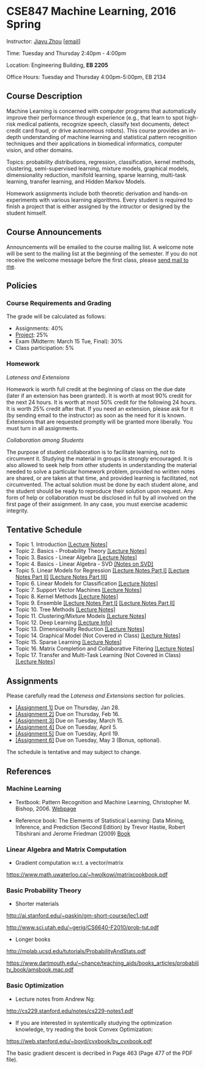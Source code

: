 # CSE847 Machine Learning, 2016 Spring
Instructor: [Jiayu Zhou](http://0xmachine.com) [[email](mailto:jiayuz@msu.edu)]



Time: Tuesday and Thursday 2:40pm - 4:00pm

Location: Engineering Building, **EB 2205**  

Office Hours: Tuesday and Thursday 4:00pm-5:00pm, EB 2134


## Course Description
Machine Learning is concerned with computer programs that automatically improve their performance through experience (e.g., that learn to spot high-risk medical patients, recognize speech, classify text documents, detect credit card fraud, or drive autonomous robots). This course provides an in-depth understanding of machine learning and statistical pattern recognition techniques and their applications in biomedical informatics, computer vision, and other domains.

Topics: probability distributions, regression, classification, kernel methods, clustering, semi-supervised learning, mixture models, graphical models, dimensionality reduction, manifold learning, sparse learning, multi-task learning, transfer learning, and Hidden Markov Models.

Homework assignments include both theoretic derivation and hands-on experiments with various learning algorithms. Every student is required to finish a project that is either assigned by the intructor or designed by the student himself.

## Course Announcements
Announcements will be emailed to the course mailing list. A welcome note will be sent to the mailing list at the beginning of the semester.  If you do not receive the welcome message before the first class, please [send mail to me](mailto:jiayuz@msu.edu).

## Policies
### Course Requirements and Grading
The grade will be calculated as follows:

* Assignments: 40%
* [Project](https://github.com/jiayuzhou/CSE847-2016Spring/tree/master/project): 25% 
* Exam (Midterm: March 15 Tue, Final): 30% 
* Class participation: 5% 

### Homework
*Lateness and Extensions*

Homework is worth full credit at the beginning of class on the due date (later if an extension has been granted). It is worth at most 90% credit for the next 24 hours. It is worth at most 50% credit for the following 24 hours. It is worth 25% credit after that.  If you need an extension, please ask for it (by sending email to the instructor) as soon as the need for it is known.  Extensions that are requested promptly will be granted more liberally.  You must turn in all assignments.

*Collaboration among Students*

The purpose of student collaboration is to facilitate learning, not to circumvent it. Studying the material in groups is strongly encouraged. It is also allowed to seek help from other students in understanding the material needed to solve a particular homework problem, provided no written notes are shared, or are taken at that time, and provided learning is facilitated, not circumvented. The actual solution must be done by each student alone, and the student should be ready to reproduce their solution upon request. Any form of help or collaboration must be disclosed in full by all involved on the first page of their assignment. In any case, you must exercise academic integrity.

## Tentative Schedule

* Topic 1. Introduction [[Lecture Notes]](https://github.com/jiayuzhou/CSE847-2016Spring/blob/master/notes/Lec1-Intro.pdf)
* Topic 2. Basics - Probability Theory [[Lecture Notes]](https://github.com/jiayuzhou/CSE847-2016Spring/blob/master/notes/Lec2-Prob.pdf)
* Topic 3. Basics - Linear Algebra [[Lecture Notes]](https://github.com/jiayuzhou/CSE847-2016Spring/blob/master/notes/Lec3-LinearAlgebra.pdf)
* Topic 4. Basics - Linear Algebra - SVD [[Notes on SVD]](https://github.com/jiayuzhou/CSE847-2016Spring/blob/master/notes/Lec4-SVD.pdf)
* Topic 5. Linear Models for Regression 
           [[Lecture Notes Part I]](https://github.com/jiayuzhou/CSE847-2016Spring/blob/master/notes/Lec5-Regression.pdf)
           [[Lecture Notes Part II]](https://github.com/jiayuzhou/CSE847-2016Spring/blob/master/notes/Lec5-Regression2.pdf)
           [[Lecture Notes Part III]](https://github.com/jiayuzhou/CSE847-2016Spring/blob/master/notes/Lec5-Regression3.pdf)
* Topic 6. Linear Models for Classification
           [[Lecture Notes]](https://github.com/jiayuzhou/CSE847-2016Spring/blob/master/notes/Lec6-Classification.pdf)
* Topic 7. Support Vector Machines
     	   [[Lecture Notes]](https://github.com/jiayuzhou/CSE847-2016Spring/blob/master/notes/Lec7-SVM.pdf)
* Topic 8. Kernel Methods
		   [[Lecture Notes]](https://github.com/jiayuzhou/CSE847-2016Spring/blob/master/notes/Lec8-Kernel.pdf)
* Topic 9. Ensemble
		   [[Lecture Notes Part I]](https://github.com/jiayuzhou/CSE847-2016Spring/blob/master/notes/Lec9-Ensemble.pdf)
		   [[Lecture Notes Part II]](https://github.com/jiayuzhou/CSE847-2016Spring/blob/master/notes/Lec9-Ensemble2.pdf)
* Topic 10. Tree Methods
		   [[Lecture Notes]](https://github.com/jiayuzhou/CSE847-2016Spring/blob/master/notes/Lec10-TreeMethods.pdf)
* Topic 11. Clustering/Mixture Models
                   [[Lecture Notes]](https://github.com/jiayuzhou/CSE847-2016Spring/blob/master/notes/Lec11-Clustering.pdf)
* Topic 12. Deep Learning
                   [[Lecture Info]](https://github.com/jiayuzhou/CSE847-2016Spring/tree/master/notes/Lec12-DeepLearning)
* Topic 13. Dimensionality Reduction
                   [[Lecture Notes]](https://github.com/jiayuzhou/CSE847-2016Spring/blob/master/notes/Lec13-DimReduction.pdf)
* Topic 14. Graphical Model (Not Covered in Class) 
                   [[Lecture Notes]](https://github.com/jiayuzhou/CSE847-2016Spring/blob/master/notes/Lec14-GraphicalModel.pdf)                   
* Topic 15. Sparse Learning 
                   [[Lecture Notes]](https://github.com/jiayuzhou/CSE847-2016Spring/blob/master/notes/Lec15-SparseLearning.pdf)
* Topic 16. Matrix Completion and Collaborative Filtering
                   [[Lecture Notes]](https://github.com/jiayuzhou/CSE847-2016Spring/blob/master/notes/Lec16-MatrixCompletion.pdf)
* Topic 17. Transfer and Multi-Task Learning (Not Covered in Class) 
                   [[Lecture Notes]](https://github.com/jiayuzhou/CSE847-2016Spring/blob/master/notes/Lec17-MultitaskLearning.pdf)


## Assignments

Please carefully read the *Lateness and Extensions* section for policies. 

* [[Assignment 1]](https://github.com/jiayuzhou/CSE847-2016Spring/blob/master/homework/assignment1.pdf)
Due on Thursday, Jan 28. 
* [[Assignment 2]](https://github.com/jiayuzhou/CSE847-2016Spring/blob/master/homework/assignment2.pdf)
Due on Thursday, Feb 16. 
* [[Assignment 3]](https://github.com/jiayuzhou/CSE847-2016Spring/blob/master/homework/assignment3.pdf)
Due on Tuesday, March 15. 
* [[Assignment 4]](https://github.com/jiayuzhou/CSE847-2016Spring/blob/master/homework/assignment4.pdf)
Due on Tuesday, April 5. 
* [[Assignment 5]](https://github.com/jiayuzhou/CSE847-2016Spring/blob/master/homework/assignment5.pdf)
Due on Tuesday, April 19. 
* [[Assignment 6]](https://github.com/jiayuzhou/CSE847-2016Spring/blob/master/homework/assignment6.pdf)
Due on Tuesday, May 3 (Bonus, optional).

The schedule is tentative and may subject to change. 

## References

### Machine Learning

* Textbook: Pattern Recognition and Machine Learning, Christopher M. Bishop, 2006. [Webpage](http://research.microsoft.com/en-us/um/people/cmbishop/PRML/)

* Reference book: The Elements of Statistical Learning: Data Mining, Inference, and Prediction (Second Edition)
by Trevor Hastie, Robert Tibshirani and Jerome Friedman (2009) [Book](http://www-stat.stanford.edu/~hastie/Papers/ESLII.pdf)

### Linear Algebra and Matrix Computation 

* Gradient computation w.r.t. a vector/matrix

https://www.math.uwaterloo.ca/~hwolkowi/matrixcookbook.pdf

### Basic Probability Theory

* Shorter materials

http://ai.stanford.edu/~paskin/gm-short-course/lec1.pdf

http://www.sci.utah.edu/~gerig/CS6640-F2010/prob-tut.pdf 

* Longer books

http://mplab.ucsd.edu/tutorials/ProbabilityAndStats.pdf

https://www.dartmouth.edu/~chance/teaching_aids/books_articles/probability_book/amsbook.mac.pdf

### Basic Optimization 

* Lecture notes from Andrew Ng:

http://cs229.stanford.edu/notes/cs229-notes1.pdf

* If you are interested in systemtically studying the optimization 
 knowledge, try reading the book Convex Optimization:

https://web.stanford.edu/~boyd/cvxbook/bv_cvxbook.pdf

The basic gradient descent is decribed in Page 463 (Page 477 of the PDF file). 
